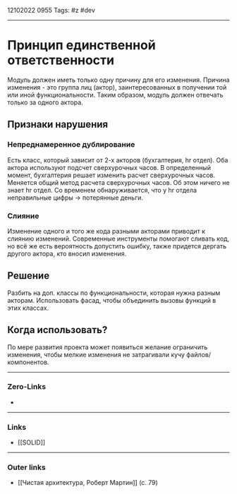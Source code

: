 12102022 0955
Tags: #z #dev

---
# Принцип единственной ответственности 

Модуль должен иметь только одну причину для его изменения. Причина изменения - это группа лиц (актор), заинтересованных в получении той или иной функциональности. Таким образом, модуль должен отвечать только за одного актора.

## Признаки нарушения

### Непреднамеренное дублирование

Есть класс, который зависит от 2-х акторов (бухгалтерия, hr отдел). Оба актора используют подсчет сверхурочных часов. В определенный момент, бухгалтерия решает изменить расчет сверхурочных часов. Меняется общий метод расчета сверхурочных часов. Об этом ничего не знает hr отдел. Со временем обнаруживается, что у hr отдела неправильные цифры -> потерянные деньги.

### Слияние

Изменение одного и того же кода разными акторами приводит к слиянию изменений. Современные инструменты помогают сливать код, но всё же есть вероятность допустить ошибку, также придется дергать другого актора, кто вносил изменения.

## Решение

Разбить на доп. классы по функциональности, которая нужна разным акторам. Использовать фасад, чтобы объединить вызовы функций в этих классах.

## Когда использовать?

По мере развития проекта может появиться желание ограничить изменения, чтобы мелкие изменения не затрагивали кучу файлов/компонентов.

---
### Zero-Links
- 

---
### Links
- [[SOLID]]

---
### Outer links
- [[Чистая архитектура, Роберт Мартин]] (с. 79)